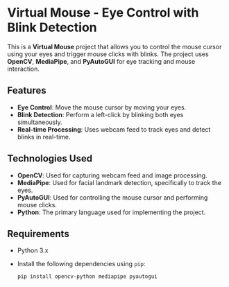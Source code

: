 # Virtual Mouse - Eye Control with Blink Detection

This is a **Virtual Mouse** project that allows you to control the mouse cursor using your eyes and trigger mouse clicks with blinks. The project uses **OpenCV**, **MediaPipe**, and **PyAutoGUI** for eye tracking and mouse interaction.

## Features

- **Eye Control**: Move the mouse cursor by moving your eyes.
- **Blink Detection**: Perform a left-click by blinking both eyes simultaneously.
- **Real-time Processing**: Uses webcam feed to track eyes and detect blinks in real-time.

## Technologies Used

- **OpenCV**: Used for capturing webcam feed and image processing.
- **MediaPipe**: Used for facial landmark detection, specifically to track the eyes.
- **PyAutoGUI**: Used for controlling the mouse cursor and performing mouse clicks.
- **Python**: The primary language used for implementing the project.

## Requirements

- Python 3.x
- Install the following dependencies using `pip`:

  ```bash
  pip install opencv-python mediapipe pyautogui
